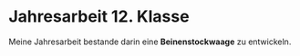 # Jahresarbeit 12. Klasse

Meine Jahresarbeit bestande darin eine **Beinenstockwaage** zu entwickeln.
